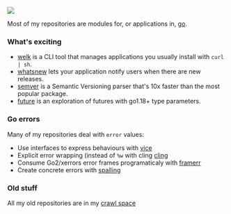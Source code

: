 ![](https://repl.ca/social-mushroom.jpg)

Most of my repositories are modules for, or applications in, [go](https://golang.org).

### What's exciting

- [welk](./welk) is a CLI tool that manages applications you usually install with `curl | sh`.
- [whatsnew](./whatsnew) lets your application notify users when there are new releases.
- [semver](./semver) is a Semantic Versioning parser that's 10x faster than the most popular package.
- [future](./future) is an exploration of futures with go1.18+ type parameters.

### Go errors
Many of my repositories deal with `error` values:

- Use interfaces to express behaviours with [vice](./vice) 
- Explicit error wrapping (instead of `%w` with cling [cling](./cling)
- Consume Go2/xerrors error frames programaticaly with [framerr](./framerr)
- Create concrete errors with [spalling](./spalling)

### Old stuff

All my old repositories are in my [crawl space](https://github.com/crawl-space)
